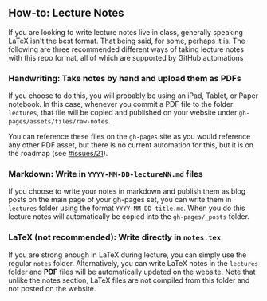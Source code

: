 ## How-to: Lecture Notes

If you are looking to write lecture notes live in class, generally speaking LaTeX isn't the best format. That being said, for some, perhaps it is. The following are three recommended different ways of taking lecture notes with this repo format, all of which are supported by GitHub automations

### Handwriting: Take notes by hand and upload them as PDFs

If you choose to do this, you will probably be using an iPad, Tablet, or Paper notebook. In this case,  whenever you commit a PDF file to the folder `lectures`, that file will be copied and published on your website under `gh-pages/assets/files/raw-notes`. 

You can reference these files on the `gh-pages` site as you would reference any other PDF asset, but  there is no current automation for this, but it is on the roadmap (see [#issues/21](https://github.com/qwinters/course-repo-template/issues/21)).

### Markdown: Write in `YYYY-MM-DD-lectureNN.md` files

If you choose to write your notes in markdown and publish them as blog posts on the main page of your gh-pages set, you can write them in `lectures` folder using the format `YYYY-MM-DD-title.md`. When you do this lecture notes will automatically be copied into the `gh-pages/_posts` folder. 

### LaTeX (not recommended): Write directly in `notes.tex`

If you are strong enough in LaTeX during lecture, you can simply use the regular `notes` folder. Alternatively, you can write LaTeX notes in the `lectures` folder and **PDF** files will be automatically updated on the website. Note that unlike the notes section, LaTeX files are not compiled from this folder and not posted on the website. 
